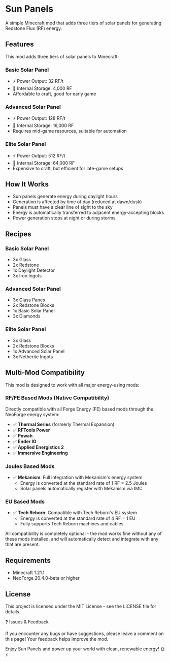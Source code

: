 # Sun Panels

A simple Minecraft mod that adds three tiers of solar panels for generating Redstone Flux (RF) energy.

## Features

This mod adds three tiers of solar panels to Minecraft:

### Basic Solar Panel

- ⚡ Power Output: 32 RF/t
- 🔋 Internal Storage: 4,000 RF
- Affordable to craft, good for early game

### Advanced Solar Panel

- ⚡ Power Output: 128 RF/t
- 🔋 Internal Storage: 16,000 RF
- Requires mid-game resources, suitable for automation

### Elite Solar Panel

- ⚡ Power Output: 512 RF/t
- 🔋 Internal Storage: 64,000 RF
- Expensive to craft, but efficient for late-game setups

## How It Works

- Sun panels generate energy during daylight hours
- Generation is affected by time of day (reduced at dawn/dusk)
- Panels must have a clear line of sight to the sky
- Energy is automatically transferred to adjacent energy-accepting blocks
- Power generation stops at night or during storms

## Recipes

### Basic Solar Panel
- 3x Glass
- 2x Redstone
- 1x Daylight Detector
- 3x Iron Ingots

### Advanced Solar Panel
- 3x Glass Panes
- 2x Redstone Blocks
- 1x Basic Solar Panel
- 3x Diamonds

### Elite Solar Panel
- 3x Glass
- 2x Redstone Blocks
- 1x Advanced Solar Panel
- 3x Netherite Ingots

## Multi-Mod Compatibility

This mod is designed to work with all major energy-using mods:

### RF/FE Based Mods (Native Compatibility)
Directly compatible with all Forge Energy (FE) based mods through the NeoForge energy system:

- ✅ **Thermal Series** (formerly Thermal Expansion)
- ✅ **RFTools Power**
- ✅ **Powah**
- ✅ **Ender IO**
- ✅ **Applied Energistics 2**
- ✅ **Immersive Engineering**

### Joules Based Mods
- ✅ **Mekanism**: Full integration with Mekanism's energy system
    - Energy is converted at the standard rate of 1 RF = 2.5 Joules
    - Solar panels automatically register with Mekanism via IMC

### EU Based Mods
- ✅ **Tech Reborn**: Compatible with Tech Reborn's EU system
    - Energy is converted at the standard rate of 4 RF = 1 EU
    - Fully supports Tech Reborn machines and cables

All compatibility is completely optional - the mod works fine without any of these mods installed, and will automatically detect and integrate with any that are present.

## Requirements

- Minecraft 1.21.1
- NeoForge 20.4.0-beta or higher

## License

This project is licensed under the MIT License - see the LICENSE file for details.

❓ Issues & Feedback

If you encounter any bugs or have suggestions, please leave a comment on this page! Your feedback helps improve the mod.

Enjoy Sun Panels and power up your world with clean, renewable energy! 🌞⚡
